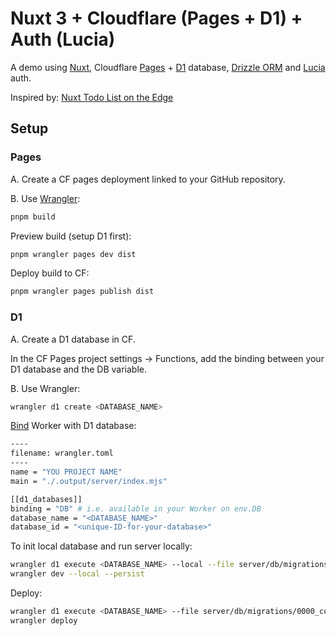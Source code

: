 # Nuxt 3 + Cloudflare (Pages + D1) + Auth (Lucia)

A demo using [Nuxt](https://nuxt.com), Cloudflare [Pages](https://pages.cloudflare.com) + [D1](https://developers.cloudflare.com/d1) database, [Drizzle ORM](https://orm.drizzle.team) and [Lucia](https://lucia-auth.com/?nuxt) auth.

Inspired by: [Nuxt Todo List on the Edge](https://github.com/Atinux/nuxt-todos-edge)

## Setup

### Pages

A. Create a CF pages deployment linked to your GitHub repository.

B. Use [Wrangler](https://developers.cloudflare.com/workers/wrangler):

```bash
pnpm build
```

Preview build (setup D1 first):

```bash
pnpm wrangler pages dev dist
```

Deploy build to CF:

```bash
pnpm wrangler pages publish dist
```

### D1

A. Create a D1 database in CF.

In the CF Pages project settings -> Functions, add the binding between your D1 database and the DB variable.

B. Use Wrangler:

```bash
wrangler d1 create <DATABASE_NAME>
```

[Bind](https://developers.cloudflare.com/d1/get-started/#4-bind-your-worker-to-your-d1-database) Worker with D1 database:

```bash
----
filename: wrangler.toml
----
name = "YOU PROJECT NAME"
main = "./.output/server/index.mjs"

[[d1_databases]]
binding = "DB" # i.e. available in your Worker on env.DB
database_name = "<DATABASE_NAME>"
database_id = "<unique-ID-for-your-database>"
```

To init local database and run server locally:

```bash
wrangler d1 execute <DATABASE_NAME> --local --file server/db/migrations/0000_cultured_fixer.sql
wrangler dev --local --persist
```

Deploy:

```bash
wrangler d1 execute <DATABASE_NAME> --file server/db/migrations/0000_cultured_fixer.sql
wrangler deploy
```

